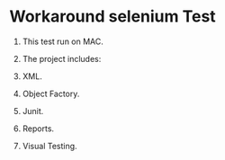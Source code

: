 # Workaround selenium Test 


1. This test run on MAC.

2. The project includes:

1. XML.
2. Object Factory.
3. Junit.
4. Reports.
5. Visual Testing.
